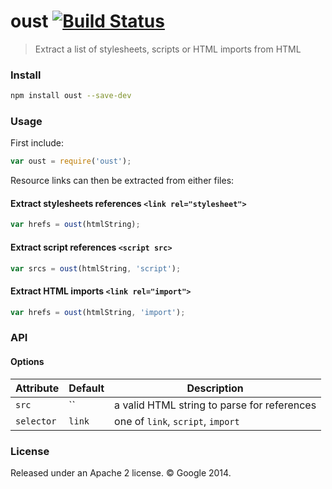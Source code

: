 oust [![Build Status](https://travis-ci.org/addyosmani/oust.svg?branch=master)](https://travis-ci.org/addyosmani/oust)
====

> Extract a list of stylesheets, scripts or HTML imports from HTML

### Install

```sh
npm install oust --save-dev
```

### Usage

First include:

```js
var oust = require('oust');
```

Resource links can then be extracted from either files:

#### Extract stylesheets references `<link rel="stylesheet">`

```js
var hrefs = oust(htmlString);
```

#### Extract script references `<script src>`

```js
var srcs = oust(htmlString, 'script');
```

#### Extract HTML imports `<link rel="import">`

```js
var hrefs = oust(htmlString, 'import');
```

### API

#### Options

Attribute       | Default   | Description
---             | ---       | ---
`src`           | ``        | a valid HTML string to parse for references
`selector`      | `link`        | one of `link`, `script`, `import`

### License

Released under an Apache 2 license. © Google 2014.